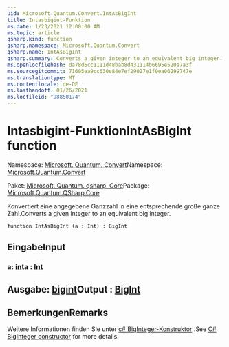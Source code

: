 ```yaml
---
uid: Microsoft.Quantum.Convert.IntAsBigInt
title: Intasbigint-Funktion
ms.date: 1/23/2021 12:00:00 AM
ms.topic: article
qsharp.kind: function
qsharp.namespace: Microsoft.Quantum.Convert
qsharp.name: IntAsBigInt
qsharp.summary: Converts a given integer to an equivalent big integer.
ms.openlocfilehash: da78d6cc1111d48bab8d431114b6695e520a7a3f
ms.sourcegitcommit: 71605ea9cc630e84e7ef29027e1f0ea06299747e
ms.translationtype: MT
ms.contentlocale: de-DE
ms.lasthandoff: 01/26/2021
ms.locfileid: "98850174"
---
```

# <a name="intasbigint-function"></a><span data-ttu-id="0884e-102">Intasbigint-Funktion</span><span class="sxs-lookup"><span data-stu-id="0884e-102">IntAsBigInt function</span></span>

<span data-ttu-id="0884e-103">Namespace: [Microsoft. Quantum. Convert](xref:Microsoft.Quantum.Convert)</span><span class="sxs-lookup"><span data-stu-id="0884e-103">Namespace: [Microsoft.Quantum.Convert](xref:Microsoft.Quantum.Convert)</span></span>

<span data-ttu-id="0884e-104">Paket: [Microsoft. Quantum. qsharp. Core](https://nuget.org/packages/Microsoft.Quantum.QSharp.Core)</span><span class="sxs-lookup"><span data-stu-id="0884e-104">Package: [Microsoft.Quantum.QSharp.Core](https://nuget.org/packages/Microsoft.Quantum.QSharp.Core)</span></span>


<span data-ttu-id="0884e-105">Konvertiert eine angegebene Ganzzahl in eine entsprechende große ganze Zahl.</span><span class="sxs-lookup"><span data-stu-id="0884e-105">Converts a given integer to an equivalent big integer.</span></span>

```qsharp
function IntAsBigInt (a : Int) : BigInt
```


## <a name="input"></a><span data-ttu-id="0884e-106">Eingabe</span><span class="sxs-lookup"><span data-stu-id="0884e-106">Input</span></span>

### <a name="a--int"></a><span data-ttu-id="0884e-107">a: [int](xref:microsoft.quantum.lang-ref.int)</span><span class="sxs-lookup"><span data-stu-id="0884e-107">a : [Int](xref:microsoft.quantum.lang-ref.int)</span></span>





## <a name="output--bigint"></a><span data-ttu-id="0884e-108">Ausgabe: [bigint](xref:microsoft.quantum.lang-ref.bigint)</span><span class="sxs-lookup"><span data-stu-id="0884e-108">Output : [BigInt](xref:microsoft.quantum.lang-ref.bigint)</span></span>



## <a name="remarks"></a><span data-ttu-id="0884e-109">Bemerkungen</span><span class="sxs-lookup"><span data-stu-id="0884e-109">Remarks</span></span>

<span data-ttu-id="0884e-110">Weitere Informationen finden Sie unter [c# BigInteger-Konstruktor](https://docs.microsoft.com/dotnet/api/system.numerics.biginteger.-ctor?view=netframework-4.7.2#System_Numerics_BigInteger__ctor_System_Int64_) .</span><span class="sxs-lookup"><span data-stu-id="0884e-110">See [C# BigInteger constructor](https://docs.microsoft.com/dotnet/api/system.numerics.biginteger.-ctor?view=netframework-4.7.2#System_Numerics_BigInteger__ctor_System_Int64_) for more details.</span></span>